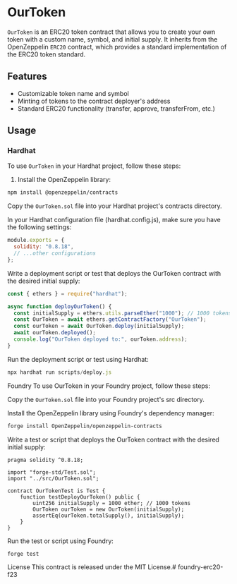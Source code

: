 # OurToken

`OurToken` is an ERC20 token contract that allows you to create your own token with a custom name, symbol, and initial supply. It inherits from the OpenZeppelin `ERC20` contract, which provides a standard implementation of the ERC20 token standard.

## Features

- Customizable token name and symbol
- Minting of tokens to the contract deployer's address
- Standard ERC20 functionality (transfer, approve, transferFrom, etc.)

## Usage

### Hardhat

To use `OurToken` in your Hardhat project, follow these steps:

1. Install the OpenZeppelin library:
```zsh
npm install @openzeppelin/contracts
```


Copy the `OurToken.sol` file into your Hardhat project's contracts directory.

In your Hardhat configuration file (hardhat.config.js), make sure you have the following settings:
```js
module.exports = {
  solidity: "0.8.18",
  // ...other configurations
};
```


Write a deployment script or test that deploys the OurToken contract with the desired initial supply:
```js
const { ethers } = require("hardhat");

async function deployOurToken() {
  const initialSupply = ethers.utils.parseEther("1000"); // 1000 tokens
  const OurToken = await ethers.getContractFactory("OurToken");
  const ourToken = await OurToken.deploy(initialSupply);
  await ourToken.deployed();
  console.log("OurToken deployed to:", ourToken.address);
}
```


Run the deployment script or test using Hardhat:
```js
npx hardhat run scripts/deploy.js
```

Foundry
To use OurToken in your Foundry project, follow these steps:

Copy the `OurToken.sol` file into your Foundry project's src directory.

Install the OpenZeppelin library using Foundry's dependency manager:
```zsh
forge install OpenZeppelin/openzeppelin-contracts
```


Write a test or script that deploys the OurToken contract with the desired initial supply:
```solidity
pragma solidity ^0.8.18;

import "forge-std/Test.sol";
import "../src/OurToken.sol";

contract OurTokenTest is Test {
    function testDeployOurToken() public {
        uint256 initialSupply = 1000 ether; // 1000 tokens
        OurToken ourToken = new OurToken(initialSupply);
        assertEq(ourToken.totalSupply(), initialSupply);
    }
}
```


Run the test or script using Foundry:
```zsh
forge test
```

License
This contract is released under the MIT License.# foundry-erc20-f23
